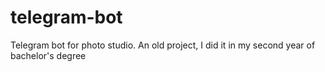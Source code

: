 # telegram-bot

Telegram bot for photo studio. An old project, I did it in my second year of bachelor's degree
